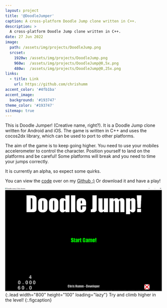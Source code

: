 ```yaml
---
layout: project
title: '@DoodleJumper'
caption: A cross-platform Doodle Jump clone written in C++.
description: >
  A cross-platform Doodle Jump clone written in C++.
date: 27 Jun 2022
image: 
  path: /assets/img/projects/DoodleJump.png
  srcset: 
    1920w: /assets/img/projects/DoodleJump.png
    960w:  /assets/img/projects/DoodleJump@0,5x.png
    480w:  /assets/img/projects/DoodleJump@0,25x.png
links:
  - title: Link
    url: https://github.com/chrishumm
accent_color: '#4fb1ba'
accent_image:
  background: '#193747'
theme_color: '#193747'
sitemap: true
---
```


This is Doodle Jumper! (Creative name, right?). It is a Doodle Jump clone written for Android and iOS.
The game is written in C++ and uses the cocos2dx library, which can be used to port to other platforms.

The aim of the game is to keep going higher. You need to use your mobiles accelerometer to control the character. Position yourself to land on the platforms and be careful! Some platforms will break and you need to time your jumps correctly.

It is currently an alpha, so expect some quirks.

You can view the [code](https://github.com/chrishumm/DoodleJumper) over on my [Github :)](https://www.github.com/chrishumm)
Or download it and have a play!

![Full-width image](/assets/img/projects/DoodleJump2.png){:.lead width="800" height="100" loading="lazy"}
Try and climb higher in the level!
{:.figcaption}
